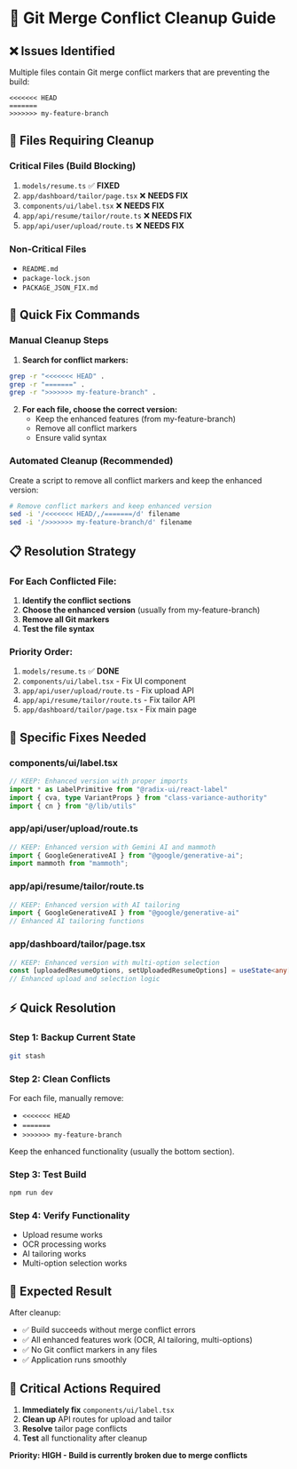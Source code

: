 # 🔧 Git Merge Conflict Cleanup Guide

## ❌ **Issues Identified**
Multiple files contain Git merge conflict markers that are preventing the build:

```
<<<<<<< HEAD
=======
>>>>>>> my-feature-branch
```

## 🎯 **Files Requiring Cleanup**

### **Critical Files (Build Blocking)**
1. `models/resume.ts` ✅ **FIXED**
2. `app/dashboard/tailor/page.tsx` ❌ **NEEDS FIX**
3. `components/ui/label.tsx` ❌ **NEEDS FIX**
4. `app/api/resume/tailor/route.ts` ❌ **NEEDS FIX**
5. `app/api/user/upload/route.ts` ❌ **NEEDS FIX**

### **Non-Critical Files**
- `README.md`
- `package-lock.json`
- `PACKAGE_JSON_FIX.md`

## 🚀 **Quick Fix Commands**

### **Manual Cleanup Steps**

1. **Search for conflict markers:**
```bash
grep -r "<<<<<<< HEAD" .
grep -r "=======" .
grep -r ">>>>>>> my-feature-branch" .
```

2. **For each file, choose the correct version:**
   - Keep the enhanced features (from my-feature-branch)
   - Remove all conflict markers
   - Ensure valid syntax

### **Automated Cleanup (Recommended)**

Create a script to remove all conflict markers and keep the enhanced version:

```bash
# Remove conflict markers and keep enhanced version
sed -i '/<<<<<<< HEAD/,/=======/d' filename
sed -i '/>>>>>>> my-feature-branch/d' filename
```

## 📋 **Resolution Strategy**

### **For Each Conflicted File:**

1. **Identify the conflict sections**
2. **Choose the enhanced version** (usually from my-feature-branch)
3. **Remove all Git markers**
4. **Test the file syntax**

### **Priority Order:**
1. `models/resume.ts` ✅ **DONE**
2. `components/ui/label.tsx` - Fix UI component
3. `app/api/user/upload/route.ts` - Fix upload API
4. `app/api/resume/tailor/route.ts` - Fix tailor API
5. `app/dashboard/tailor/page.tsx` - Fix main page

## 🔧 **Specific Fixes Needed**

### **components/ui/label.tsx**
```typescript
// KEEP: Enhanced version with proper imports
import * as LabelPrimitive from "@radix-ui/react-label"
import { cva, type VariantProps } from "class-variance-authority"
import { cn } from "@/lib/utils"
```

### **app/api/user/upload/route.ts**
```typescript
// KEEP: Enhanced version with Gemini AI and mammoth
import { GoogleGenerativeAI } from "@google/generative-ai";
import mammoth from "mammoth";
```

### **app/api/resume/tailor/route.ts**
```typescript
// KEEP: Enhanced version with AI tailoring
import { GoogleGenerativeAI } from "@google/generative-ai"
// Enhanced AI tailoring functions
```

### **app/dashboard/tailor/page.tsx**
```typescript
// KEEP: Enhanced version with multi-option selection
const [uploadedResumeOptions, setUploadedResumeOptions] = useState<any[]>([]);
// Enhanced upload and selection logic
```

## ⚡ **Quick Resolution**

### **Step 1: Backup Current State**
```bash
git stash
```

### **Step 2: Clean Conflicts**
For each file, manually remove:
- `<<<<<<< HEAD`
- `=======`
- `>>>>>>> my-feature-branch`

Keep the enhanced functionality (usually the bottom section).

### **Step 3: Test Build**
```bash
npm run dev
```

### **Step 4: Verify Functionality**
- Upload resume works
- OCR processing works
- AI tailoring works
- Multi-option selection works

## 🎯 **Expected Result**

After cleanup:
- ✅ Build succeeds without merge conflict errors
- ✅ All enhanced features work (OCR, AI tailoring, multi-options)
- ✅ No Git conflict markers in any files
- ✅ Application runs smoothly

## 🚨 **Critical Actions Required**

1. **Immediately fix** `components/ui/label.tsx`
2. **Clean up** API routes for upload and tailor
3. **Resolve** tailor page conflicts
4. **Test** all functionality after cleanup

**Priority: HIGH - Build is currently broken due to merge conflicts**